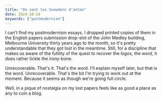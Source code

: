 ```yaml
---
title: "Où sont les Snowdens d'antan"
date: 2024-10-24
keywords: ["postmodernism"]
---
```


I can't find my postmodernism essays. I dropped printed copies of them in the English papers submission drop-slot of the John Medley building, Melbourne University  thirty years ago to the month, so it's pretty understandable that they got lost in the meantime. Still, for a discipline that makes us aware of the futility of the quest to recover the _logos_, the _word_, it does rather tickle the irony-bone.

Unrecoverable. That's it. That's the word. I'll explain myself later, but that is the word. Unrecoverable. That's the bit I'm trying to work out at the moment. Because it seems as though we're going full circle. 

Well, in a pique of nostalgia on my lost papers feels like as good a place as any to coin a blog. 
